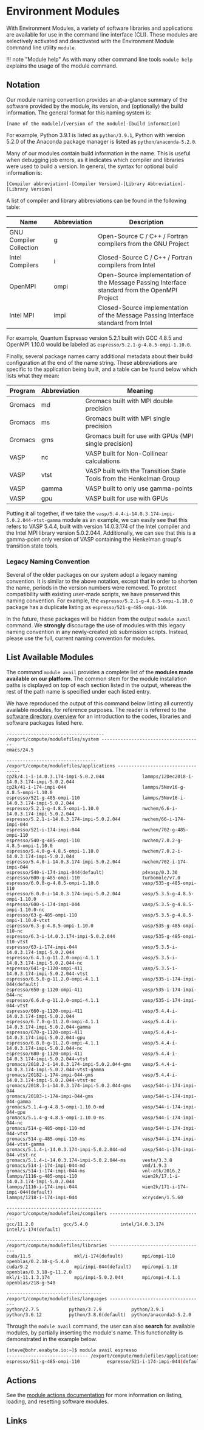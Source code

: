 # Environment Modules

With Environment Modules, a variety of software libraries and applications are available for use in the command line interface (CLI).  These modules are selectively activated and deactivated with the Environment Module command line utility `module`.

!!! note "Module help"
    As with many other command line tools `module help` explains the usage of the module command.

## Notation

Our module naming convention provides an at-a-glance summary of the software provided by the module, its version,
and (optionally) the build information. The general format for this naming system is:

`[name of the module]/[version of the module]-[build information]`

For example, Python 3.9.1 is listed as `python/3.9.1`, Python with version 5.2.0 of the Anaconda package manager is
listed as `python/anaconda-5.2.0`.

Many of our modules contain build information in the name. This is useful when debugging job errors, as it indicates
which compiler and libraries were used to build a version. In general, the syntax for optional build information is:

```[Compiler abbreviation]-[Compiler Version]-[Library Abbreviation]-[Library Version]```

A list of compiler and library  abbreviations can be found in the following table:

| Name                    | Abbreviation | Description                                                                                   |
| ----                    | ------------ | -----------                                                                                   |
| GNU Compiler Collection | g            | Open-Source C / C++ / Fortran compilers from the GNU Project                                  |
| Intel Compilers         | i            | Closed-Source C / C++ / Fortran compilers from Intel                                          |
| OpenMPI                 | ompi         | Open-Source implementation of the Message Passing Interface standard from the OpenMPI Project |
| Intel MPI               | impi         | Closed-Source implementation of the Message Passing Interface standard from Intel             |

For example, Quantum Espresso version 5.2.1 built with GCC 4.8.5 and OpenMPI 1.10.0 would be labeled as
`espresso/5.2.1-g-4.8.5-ompi-1.10.0`. 

Finally, several package names carry additional metadata about their build configuration at the end of the
name string. These abbreviations are specific to the application being built, and a table can be found below which lists
what they mean:

| Program | Abbreviation | Meaning                                                             |
| ------- | ------------ | -------                                                             |
| Gromacs | md           | Gromacs built with MPI double precision                             |
| Gromacs | ms           | Gromacs built with MPI single precision                             |
| Gromacs | gms          | Gromacs built for use with GPUs (MPI single precision)              |
| VASP    | nc           | VASP built for Non-Collinear calculations                           |
| VASP    | vtst         | VASP built with the Transition State Tools from the Henkelman Group |
| VASP    | gamma        | VASP built to only use gamma-points                                 |
| VASP    | gpu          | VASP built for use with GPUs                                        |

Putting it all together, if we take the `vasp/5.4.4-i-14.0.3.174-impi-5.0.2.044-vtst-gamma` module as an example,
we can easily see that this refers to VASP 5.4.4, built with version 14.0.3.174 of the Intel compiler and the Intel MPI
library version 5.0.2.044. Additionally, we can see that this is a gamma-point only version of VASP containing the
Henkelman group's transition state tools.


### Legacy Naming Convention
Several of the older packages on our system adopt a legacy naming convention. It is similar to the above notation,
except that in order to shorten the name, periods in the version numbers were removed. To protect compatibility with
existing user-made scripts, we have preserved this naming convention. For example, the
`espresso/5.2.1-g-4.8.5-ompi-1.10.0` package has a duplicate listing as `espresso/521-g-485-ompi-110`.

In the future, these packages will be hidden from the output `module avail` command. We **strongly** discourage the use
of modules with this legacy naming convention in any newly-created job submission scripts. Instead, please use the full,
current naming convention for modules.

## List Available Modules

The command `module avail` provides a complete list of the **modules made available on our platform**. The common stem for the module installation paths is displayed on top of each section listed in the output, whereas the rest of the path name is specified under each listed entry.

We have reproduced the output of this command below listing all currently available modules, for reference purposes. The reader is referred to the [software directory overview](../software-directory/overview.md) for an introduction to the codes, libraries and software packages listed here.

```text
------------------------------------ /export/compute/modulefiles/system -------------------------------------
emacs/24.5

--------------------------------- /export/compute/modulefiles/applications ----------------------------------
cp2k/4.1-i-14.0.3.174-impi-5.0.2.044              lammps/12Dec2018-i-14.0.3.174-impi-5.0.2.044
cp2k/41-i-174-impi-044                            lammps/5Nov16-g-4.8.5-ompi-1.10.0
espresso/521-g-485-ompi-110                       lammps/5Nov16-i-14.0.3.174-impi-5.0.2.044
espresso/5.2.1-g-4.8.5-ompi-1.10.0                nwchem/6.6-i-14.0.3.174-impi-5.0.2.044
espresso/5.2.1-i-14.0.3.174-impi-5.0.2.044        nwchem/66-i-174-impi-044
espresso/521-i-174-impi-044                       nwchem/702-g-485-ompi-110
espresso/540-g-485-ompi-110                       nwchem/7.0.2-g-4.8.5-ompi-1.10.0
espresso/5.4.0-g-4.8.5-ompi-1.10.0                nwchem/7.0.2-i-14.0.3.174-impi-5.0.2.044
espresso/5.4.0-i-14.0.3.174-impi-5.0.2.044        nwchem/702-i-174-impi-044
espresso/540-i-174-impi-044(default)              p4vasp/0.3.30
espresso/600-g-485-ompi-110                       turbomole/v7.0
espresso/6.0.0-g-4.8.5-ompi-1.10.0                vasp/535-g-485-ompi-110
espresso/6.0.0-i-14.0.3.174-impi-5.0.2.044        vasp/5.3.5-g-4.8.5-ompi-1.10.0
espresso/600-i-174-impi-044                       vasp/5.3.5-g-4.8.5-ompi-1.10.0-nc
espresso/63-g-485-ompi-110                        vasp/5.3.5-g-4.8.5-ompi-1.10.0-vtst
espresso/6.3-g-4.8.5-ompi-1.10.0                  vasp/535-g-485-ompi-110-nc
espresso/6.3-i-14.0.3.174-impi-5.0.2.044          vasp/535-g-485-ompi-110-vtst
espresso/63-i-174-impi-044                        vasp/5.3.5-i-14.0.3.174-impi-5.0.2.044
espresso/6.4.1-g-11.2.0-ompi-4.1.1                vasp/5.3.5-i-14.0.3.174-impi-5.0.2.044-nc
espresso/641-g-1120-ompi-411                      vasp/5.3.5-i-14.0.3.174-impi-5.0.2.044-vtst
espresso/6.5.0-g-11.2.0-ompi-4.1.1                vasp/535-i-174-impi-044(default)
espresso/650-g-1120-ompi-411                      vasp/535-i-174-impi-044-nc
espresso/6.6.0-g-11.2.0-ompi-4.1.1                vasp/535-i-174-impi-044-vtst
espresso/660-g-1120-ompi-411                      vasp/5.4.4-i-14.0.3.174-impi-5.0.2.044
espresso/6.7.0-g-11.2.0-ompi-4.1.1                vasp/5.4.4-i-14.0.3.174-impi-5.0.2.044-gamma
espresso/670-g-1120-ompi-411                      vasp/5.4.4-i-14.0.3.174-impi-5.0.2.044-gpu
espresso/6.8.0-g-11.2.0-ompi-4.1.1                vasp/5.4.4-i-14.0.3.174-impi-5.0.2.044-nc
espresso/680-g-1120-ompi-411                      vasp/5.4.4-i-14.0.3.174-impi-5.0.2.044-vtst
gromacs/2018.2-i-14.0.3.174-impi-5.0.2.044-gms    vasp/5.4.4-i-14.0.3.174-impi-5.0.2.044-vtst-gamma
gromacs/20182-i-174-impi-044-gms                  vasp/5.4.4-i-14.0.3.174-impi-5.0.2.044-vtst-nc
gromacs/2018.3-i-14.0.3.174-impi-5.0.2.044-gms    vasp/544-i-174-impi-044
gromacs/20183-i-174-impi-044-gms                  vasp/544-i-174-impi-044-gamma
gromacs/5.1.4-g-4.8.5-ompi-1.10.0-md              vasp/544-i-174-impi-044-gpu
gromacs/5.1.4-g-4.8.5-ompi-1.10.0-ms              vasp/544-i-174-impi-044-nc
gromacs/514-g-485-ompi-110-md                     vasp/544-i-174-impi-044-vtst
gromacs/514-g-485-ompi-110-ms                     vasp/544-i-174-impi-044-vtst-gamma
gromacs/5.1.4-i-14.0.3.174-impi-5.0.2.044-md      vasp/544-i-174-impi-044-vtst-nc
gromacs/5.1.4-i-14.0.3.174-impi-5.0.2.044-ms      vesta/3.3.8
gromacs/514-i-174-impi-044-md                     vmd/1.9.3
gromacs/514-i-174-impi-044-ms                     vnl-atk/2016.2
lammps/1116-g-485-ompi-110                        wien2k/17.1-i-14.0.3.174-impi-5.0.2.044
lammps/1116-i-174-impi-044                        wien2k/171-i-174-impi-044(default)
lammps/1218-i-174-impi-044                        xcrysden/1.5.60

----------------------------------- /export/compute/modulefiles/compilers -----------------------------------
gcc/11.2.0           gcc/5.4.0            intel/14.0.3.174     intel/i-174(default)

----------------------------------- /export/compute/modulefiles/libraries -----------------------------------
cuda/11.5                mkl/i-174(default)       mpi/ompi-110             openblas/0.2.18-g-5.4.0
cuda/9.2                 mpi/impi-044(default)    mpi/ompi-1.10            openblas/0.3.18-g-11.2.0
mkl/i-11.1.3.174         mpi/impi-5.0.2.044       mpi/ompi-4.1.1           openblas/218-g-540

----------------------------------- /export/compute/modulefiles/languages -----------------------------------
python/2.7.5           python/3.7.9           python/3.9.1
python/3.6.12          python/3.8.6(default)  python/anaconda3-5.2.0
```

Through the `module avail` command, the user can also **search** for available modules, by partially inserting the module's name. This functionality is demonstrated in the example below.

```bash
[steve@bohr.exabyte.io:~]$ module avail espresso
------------------------------ /export/compute/modulefiles/applications ------------------------------
espresso/511-g-485-ompi-110          espresso/521-i-174-impi-044(default) espresso/540-i-174-impi-044

```

## Actions

See the [module actions documentation](actions/modules-actions.md) for more information on listing, loading, and resetting software modules.


## Links

[^1]: [Wikipedia Environment Modules, Website](https://en.wikipedia.org/wiki/Environment_Modules_(software))
